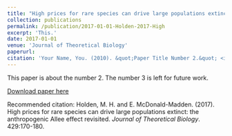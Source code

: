 ```yaml
---
title: "High prices for rare species can drive large populations extinct: the anthropogenic Allee effect revisited"
collection: publications
permalink: /publication/2017-01-01-Holden-2017-High
excerpt: 'This.'
date: 2017-01-01
venue: 'Journal of Theoretical Biology'
paperurl: 
citation: 'Your Name, You. (2010). &quot;Paper Title Number 2.&quot; <i>Journal 1</i>. 1(2).'
---
```

This paper is about the number 2. The number 3 is left for future work.

[Download paper here](http://academicpages.github.io/files/paper2.pdf)

Recommended citation: Holden, M. H.  and E. McDonald-Madden. (2017). High prices for rare species can drive large populations extinct: the anthropogenic Allee effect revisited. <i>Journal of Theoretical Biology</i>. 429:170-180.
